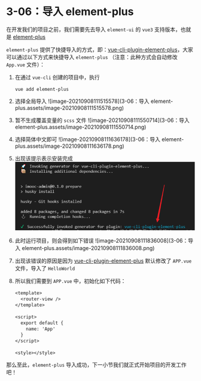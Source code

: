 # 3-06：导入 element-plus

在开发我们的项目之前，我们需要先去导入 `element-ui` 的 `vue3` 支持版本，也就是 [element-plus](http://element-plus.org/#/zh-CN)

`element-plus` 提供了快捷导入的方式，即：[vue-cli-plugin-element-plus](https://github.com/element-plus/vue-cli-plugin-element-plus)，大家可以通过以下方式来快捷导入 `element-plus` （注意：此种方式会自动修改 `App.vue` 文件）：

1. 在通过 `vue-cli` 创建的项目中，执行

   ```
   vue add element-plus
   ```

2. 选择全局导入
   ![image-20210908111515578](3-06：导入 element-plus.assets/image-20210908111515578.png)

3. 暂不生成覆盖变量的 `scss` 文件
   ![image-20210908111550714](3-06：导入 element-plus.assets/image-20210908111550714.png)

4. 选择简体中文即可
   ![image-20210908111636178](3-06：导入 element-plus.assets/image-20210908111636178.png)

5. 出现该提示表示安装完成
   <img src="3-06：导入 element-plus.assets/image-20210908111752361.png" alt="image-20210908111752361" />

6. 此时运行项目，则会得到如下错误
   ![image-20210908111836008](3-06：导入 element-plus.assets/image-20210908111836008.png)

7. 出现该错误的原因是因为 [vue-cli-plugin-element-plus](https://github.com/element-plus/vue-cli-plugin-element-plus) 默认修改了 `APP.vue` 文件，导入了 `HelloWorld`

8. 所以我们需要到 `APP.vue` 中，初始化如下代码：

   ```vue
   <template>
     <router-view />
   </template>

   <script>
     export default {
       name: 'App'
     }
   </script>

   <style></style>
   ```

那么至此，`element-plus` 导入成功，下一小节我们就正式开始项目的开发工作吧！
